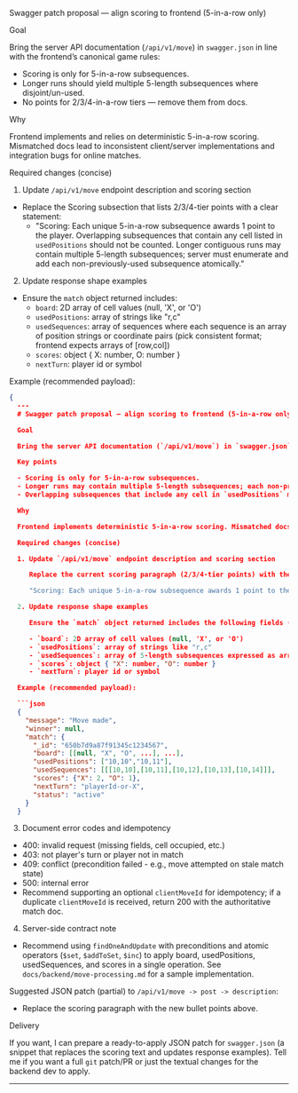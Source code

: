 Swagger patch proposal — align scoring to frontend (5-in-a-row only)

Goal

Bring the server API documentation (`/api/v1/move`) in `swagger.json` in line with the frontend’s canonical game rules:
- Scoring is only for 5-in-a-row subsequences.
- Longer runs should yield multiple 5-length subsequences where disjoint/un-used.
- No points for 2/3/4-in-a-row tiers — remove them from docs.

Why

Frontend implements and relies on deterministic 5-in-a-row scoring. Mismatched docs lead to inconsistent client/server implementations and integration bugs for online matches.

Required changes (concise)

1) Update `/api/v1/move` endpoint description and scoring section
- Replace the Scoring subsection that lists 2/3/4-tier points with a clear statement:
  - "Scoring: Each unique 5-in-a-row subsequence awards 1 point to the player. Overlapping subsequences that contain any cell listed in `usedPositions` should not be counted. Longer contiguous runs may contain multiple 5-length subsequences; server must enumerate and add each non-previously-used subsequence atomically."

2) Update response shape examples
- Ensure the `match` object returned includes:
  - `board`: 2D array of cell values (null, 'X', or 'O')
  - `usedPositions`: array of strings like "r,c"
  - `usedSequences`: array of sequences where each sequence is an array of position strings or coordinate pairs (pick consistent format; frontend expects arrays of [row,col])
  - `scores`: object { X: number, O: number }
  - `nextTurn`: player id or symbol

Example (recommended payload):
```json
{
  ---
  # Swagger patch proposal — align scoring to frontend (5-in-a-row only)

  Goal

  Bring the server API documentation (`/api/v1/move`) in `swagger.json` in line with the frontend’s canonical game rules.

  Key points

  - Scoring is only for 5-in-a-row subsequences.
  - Longer runs may contain multiple 5-length subsequences; each non-previously-used subsequence awards 1 point.
  - Overlapping subsequences that include any cell in `usedPositions` must not be counted.

  Why

  Frontend implements deterministic 5-in-a-row scoring. Mismatched docs lead to inconsistent client/server behavior for online matches.

  Required changes (concise)

  1. Update `/api/v1/move` endpoint description and scoring section

     Replace the current scoring paragraph (2/3/4-tier points) with the following statement:

     "Scoring: Each unique 5-in-a-row subsequence awards 1 point to the player. Overlapping subsequences that contain any cell listed in `usedPositions` should not be counted. Longer contiguous runs may contain multiple 5-length subsequences; the server must enumerate and add each non-previously-used subsequence atomically."

  2. Update response shape examples

     Ensure the `match` object returned includes the following fields (recommended formats):

     - `board`: 2D array of cell values (null, 'X', or 'O')
     - `usedPositions`: array of strings like "r,c"
     - `usedSequences`: array of 5-length subsequences expressed as arrays of [row, col] pairs (e.g. [[10,10],[10,11],[10,12],[10,13],[10,14]])
     - `scores`: object { "X": number, "O": number }
     - `nextTurn`: player id or symbol

  Example (recommended payload):

  ```json
  {
    "message": "Move made",
    "winner": null,
    "match": {
      "_id": "650b7d9a87f91345c1234567",
      "board": [[null, "X", "O", ...], ...],
      "usedPositions": ["10,10","10,11"],
      "usedSequences": [[[10,10],[10,11],[10,12],[10,13],[10,14]]],
      "scores": {"X": 2, "O": 1},
      "nextTurn": "playerId-or-X",
      "status": "active"
    }
  }
  ```

  3) Document error codes and idempotency

  - 400: invalid request (missing fields, cell occupied, etc.)
  - 403: not player's turn or player not in match
  - 409: conflict (precondition failed - e.g., move attempted on stale match state)
  - 500: internal error
  - Recommend supporting an optional `clientMoveId` for idempotency; if a duplicate `clientMoveId` is received, return 200 with the authoritative match doc.

  4) Server-side contract note

  - Recommend using `findOneAndUpdate` with preconditions and atomic operators (`$set`, `$addToSet`, `$inc`) to apply board, usedPositions, usedSequences, and scores in a single operation. See `docs/backend/move-processing.md` for a sample implementation.

  Suggested JSON patch (partial) to `/api/v1/move -> post -> description`:

  - Replace the scoring paragraph with the new bullet points above.

  Delivery

  If you want, I can prepare a ready-to-apply JSON patch for `swagger.json` (a snippet that replaces the scoring text and updates response examples). Tell me if you want a full `git` patch/PR or just the textual changes for the backend dev to apply.

  ---
